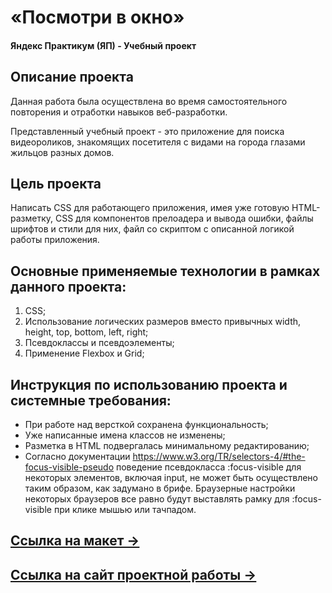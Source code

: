 # «Посмотри в окно»
#### Яндекс Практикум (ЯП) - Учебный проект 

## Описание проекта
Данная работа была осуществлена во время самостоятельного повторения и отработки навыков веб-разработки.

Представленный учебный проект - это приложение для поиска видеороликов, знакомящих посетителя с видами на города глазами жильцов разных домов. 

## Цель проекта
Написать CSS для работающего приложения, имея уже готовую HTML-разметку, CSS для компонентов прелоадера и вывода ошибки, файлы шрифтов и стили для них, файл со скриптом с описанной логикой работы приложения. 

## Основные применяемые технологии в рамках данного проекта:
  1. CSS;
  2. Использование логических размеров вместо привычных width, height, top, bottom, left, right;
  3. Псевдоклассы и псевдоэлементы;
  4. Применение Flexbox и Grid;

## Инструкция по использованию проекта и системные требования:
- При работе над версткой сохранена функциональность;
- Уже написанные имена классов не изменены; 
- Разметка в HTML подвергалась минимальному редактированию;
- Согласно документации https://www.w3.org/TR/selectors-4/#the-focus-visible-pseudo 
поведение псевдокласса :focus-visible для некоторых элементов, включая input,
не может быть осуществлено таким образом, как задумано в брифе.
Браузерные настройки некоторых браузеров все равно будут выставлять рамку для
:focus-visible при клике мышью или тачпадом.

## [Ссылка на макет &rarr;](https://www.figma.com/file/QHcvX1RsUI89CulRB7HLk6/%234-Посмотри-в-окно?node-id=0%3A1&t=tJOMMSaw5EIu481X-1)
## [Ссылка на сайт проектной работы &rarr;](https://olga-kozhevina.github.io/posmotri-v-okno/)